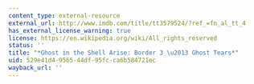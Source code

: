 ```yaml
---
content_type: external-resource
external_url: http://www.imdb.com/title/tt3579524/?ref_=fn_al_tt_4
has_external_license_warning: true
license: https://en.wikipedia.org/wiki/All_rights_reserved
status: ''
title: "*Ghost in the Shell Arise: Border 3 \u2013 Ghost Tears*"
uid: 529e41d4-9565-44df-95fc-ca6b584721ec
wayback_url: ''
---
```

